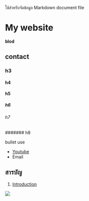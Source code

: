 ใช้สำหรับจัดข้อมูล Markdown  document file

# My website

**blod**

## contact

### h3
#### h4
#### h5
##### h6
###### h7
####### h8

bullet use []()
- [Youtube](www.youtube.com)
- Email

## สารบัญ

1. [Introduction](page1.md)

![ ][def]

[def]: https://png.pngtree.com/png-clipart/20240903/original/pngtree-computer-screen-with-fantasy-design-3d-illustration-vintage-style-png-image_15920509.png